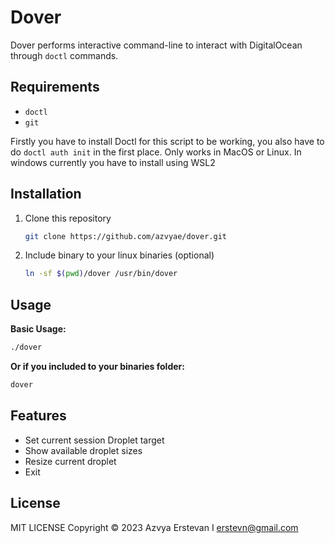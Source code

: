 # Dover

Dover performs interactive command-line to interact with DigitalOcean through `doctl` commands.

## Requirements
- `doctl`
- `git`

Firstly you have to install Doctl for this script to be working, you also have to do `doctl auth init` in the first place.
Only works in MacOS or Linux. In windows currently you have to install using WSL2

## Installation

1. Clone this repository

    ```BASH
    git clone https://github.com/azvyae/dover.git
    ```

2. Include binary to your linux binaries (optional)
    ```BASH
    ln -sf $(pwd)/dover /usr/bin/dover
    ```

## Usage

**Basic Usage:**

```BASH
./dover
```

**Or if you included to your binaries folder:**

```BASH
dover
```



## Features
- Set current session Droplet target
- Show available droplet sizes
- Resize current droplet
- Exit

## License
MIT LICENSE Copyright © 2023 Azvya Erstevan I <erstevn@gmail.com>

